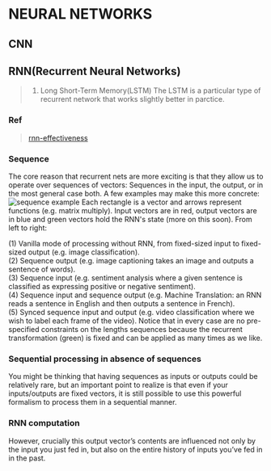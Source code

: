 # NEURAL NETWORKS

## CNN

## RNN(Recurrent Neural Networks)
>1. Long Short-Term Memory(LSTM)
>   The LSTM is a particular type of recurrent network that works slightly
>   better in parctice.

### Ref
> [rnn-effectiveness](https://karpathy.github.io/2015/05/21/rnn-effectiveness/)

### Sequence
The core reason that recurrent nets are more exciting is that they allow us 
to operate over sequences of vectors: Sequences in the input, the output, or 
in the most general case both. A few examples may make this more 
concrete:
![sequence example](https://karpathy.github.io/assets/rnn/diags.jpeg)
Each rectangle is a vector and arrows represent functions (e.g. matrix 
multiply). Input vectors are in red, output vectors are in blue and green 
vectors hold the RNN's state (more on this soon). From left to right: 

 (1) Vanilla mode of processing without RNN, from fixed-sized input to fixed-sized 
output (e.g. image classification).<br>
 (2) Sequence output (e.g. image captioning takes an image and outputs a sentence of words).<br>
 (3) Sequence input (e.g. sentiment analysis where a given sentence is classified as 
expressing positive or negative sentiment).<br>
 (4) Sequence input and sequence output (e.g. Machine Translation: an RNN reads 
a sentence in English and then outputs a sentence in French).<br>
 (5) Synced sequence input and output (e.g.  video classification where we wish 
to label each frame of the video). Notice that in every case are no pre-specified 
constraints on the lengths sequences because the recurrent transformation (green) 
is fixed and can be applied as many times as we like.

### Sequential processing in absence of sequences
You might be thinking that having sequences as inputs or outputs could be 
relatively rare, but an important point to realize is that even if your 
inputs/outputs are fixed vectors, it is still possible to use this powerful 
formalism to process them in a sequential manner.

### RNN computation
However, crucially this output vector’s contents are influenced not only by 
the input you just fed in, but also on the entire history of inputs you’ve 
fed in in the past.
